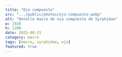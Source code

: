 ```yaml
---
title: "Ojo compuesto"
src: ".../public/photos/ojo-compuesto.webp"
alt: "Detalle macro de ojo compuesto de Syrphidae"
w: 1920
h: 1200
date: 2025-08-21
category: macro
tags: [macro, syrphidae, ojo]
featured: true
---
```

